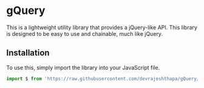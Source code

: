 # gQuery

This is a lightweight utility library that provides a jQuery-like API. This library is designed to be easy to use and chainable, much like jQuery.

## Installation

To use this, simply import the library into your JavaScript file.

```js
import $ from 'https://raw.githubusercontent.com/devrajeshthapa/gQuery/main/src/script.js';
